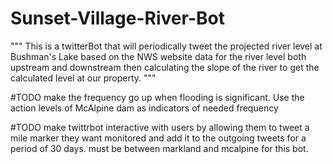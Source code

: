 # Sunset-Village-River-Bot
""" This is a twitterBot that will periodically tweet the projected river level at Bushman's Lake based on the NWS website data for the river level both upstream and downstream then calculating the slope of the river to get the calculated level at our property.
"""

 
 #TODO make the frequency go up when flooding is significant. Use the action levels of McAlpine dam as indicators of needed frequency

 
 #TODO make twittrbot interactive with users by allowing them to tweet a mile marker they want monitored and add it to the outgoing tweets for a period of 30 days. must be between markland and mcalpine for this bot.